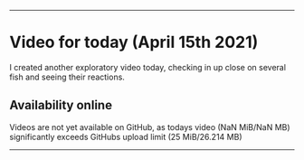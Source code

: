 
***

# Video for today (April 15th 2021)

I created another exploratory video today, checking in up close on several fish and seeing their reactions.


## Availability online

Videos are not yet available on GitHub, as todays video (NaN MiB/NaN MB) significantly exceeds GitHubs upload limit (25 MiB/26.214 MB)

***

